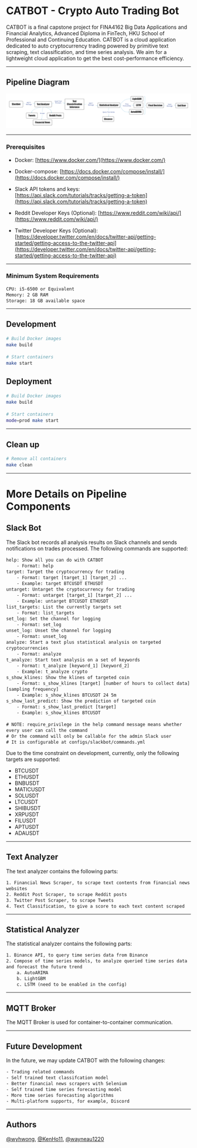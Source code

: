 # CATBOT - Crypto Auto Trading Bot
CATBOT is a final capstone project for FINA4162 Big Data Applications and Financial Analytics, Advanced Diploma in FinTech, HKU School of Professional and Continuing Education. CATBOT is a cloud application dedicated to auto cryptocurrency trading powered by primitive text scraping, text classification, and time series analysis. We aim for a lightweight cloud application to get the best cost-performance efficiency.

---

## Pipeline Diagram

![plot](./images/pipeline_diagram.png)

---

### Prerequisites

- Docker: [https://www.docker.com/](https://www.docker.com/)

- Docker-compose: [https://docs.docker.com/compose/install/](https://docs.docker.com/compose/install/)

- Slack API tokens and keys: [https://api.slack.com/tutorials/tracks/getting-a-token](https://api.slack.com/tutorials/tracks/getting-a-token)

- Reddit Developer Keys (Optional): [https://www.reddit.com/wiki/api/](https://www.reddit.com/wiki/api/)

- Twitter Developer Keys (Optional): [https://developer.twitter.com/en/docs/twitter-api/getting-started/getting-access-to-the-twitter-api](https://developer.twitter.com/en/docs/twitter-api/getting-started/getting-access-to-the-twitter-api)

---

### Minimum System Requirements

```
CPU: i5-6500 or Equivalent
Memory: 2 GB RAM
Storage: 18 GB available space
```

---

## Development

```bash
# Build Docker images
make build

# Start containers
make start
```

## Deployment

```bash
# Build Docker images
make build

# Start containers
mode=prod make start
```

---

## Clean up

```bash
# Remove all containers
make clean
```

---

# More Details on Pipeline Components

## Slack Bot

The Slack bot records all analysis results on Slack channels and sends notifications on trades processed. The following commands are supported:

```
help: Show all you can do with CATBOT
    - Format: help
target: Target the cryptocurrency for trading
    - Format: target [target_1] [target_2] ...
    - Example: target BTCUSDT ETHUSDT
untarget: Untarget the cryptocurrency for trading
    - Format: untarget [target_1] [target_2] ...
    - Example: untarget BTCUSDT ETHUSDT
list_targets: List the currently targets set
    - Format: list_targets
set_log: Set the channel for logging
    - Format: set_log
unset_log: Unset the channel for logging
    - Format: unset_log
analyze: Start a text plus statistical analysis on targeted cryptocurrencies
    - Format: analyze
t_analyze: Start text analysis on a set of keywords
    - Format: t_analyze [keyword_1] [keyword_2]
    - Example: t_analyze crypto
s_show_klines: Show the klines of targeted coin
    - Format: s_show_klines [target] [number of hours to collect data] [sampling frequency]
    - Example: s_show_klines BTCUSDT 24 5m
s_show_last_predict: Show the prediction of targeted coin
    - Format: s_show_last_predict [target]
    - Example: s_show_klines BTCUSDT

# NOTE: require_privilege in the help command message means whether every user can call the command
# Or the command will only be callable for the admin Slack user
# It is configurable at configs/slackbot/commands.yml
```

Due to the time constraint on development, currently, only the following targets are supported:
- BTCUSDT
- ETHUSDT
- BNBUSDT
- MATICUSDT
- SOLUSDT
- LTCUSDT
- SHIBUSDT
- XRPUSDT
- FILUSDT
- APTUSDT
- ADAUSDT

---

## Text Analyzer

The text analyzer contains the following parts:

    1. Financial News Scraper, to scrape text contents from financial news websites
    2. Reddit Post Scraper, to scrape Reddit posts
    3. Twitter Post Scraper, to scrape Tweets
    4. Text Classification, to give a score to each text content scraped

---

## Statistical Analyzer

The statistical analyzer contains the following parts:

    1. Binance API, to query time series data from Binance
    2. Compose of time series models, to analyze queried time series data and forecast the future trend
        a. AutoARIMA
        b. LightGBM
        c. LSTM (need to be enabled in the config)

---

## MQTT Broker

The MQTT Broker is used for container-to-container communication.

---

## Future Development

In the future, we may update CATBOT with the following changes:

    - Trading related commands
    - Self trained text classifcation model
    - Better financial news scrapers with Selenium
    - Self trained time series forecasting model
    - More time series forecasting algorithms
    - Multi-platform supports, for example, Discord

---

## Authors
[@wyhwong](https://github.com/wyhwong), [@KenHo11](https://github.com/KenHo11), [@wayneau1220](https://github.com/wayneau1220)
